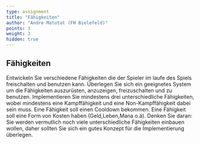 ```yaml
---
type: assignment
title: "Fähigkeiten"
author: "Andre Matutat (FH Bielefeld)"
points: 3
weight: 3
hidden: true
---
```



## Fähigkeiten

Entwickeln Sie verschiedene Fähigkeiten die der Spieler im laufe des Spiels freischalten und benutzen kann.
Überlegen Sie sich ein geeignetes System um die Fähigkeiten auszurüsten, anzuzeigen, freizuschalten und zu benutzen.
Implementieren Sie mindestens drei unterschiedliche Fähigkeiten, wobei mindestens eine Kampffähigkeit und eine Non-Kampffähigkeit dabei sein muss.
Eine Fähigkeit soll einen Cooldown bekommen.
Eine Fähigkeit soll eine Form von Kosten haben (Geld,Leben,Mana o.ä).
Denken Sie daran: Sie werden vermutlich noch viele unterschiedliche Fähigkeiten einbauen wollen, daher sollten Sie sich ein gutes Konzept für die Implementierung überlegen.
